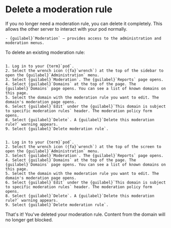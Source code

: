 # Delete a moderation rule

If you no longer need a moderation rule, you can delete it completely. This allows the other server to interact with your pod normally.

```{dropdown} Required permissions
- {guilabel}`Moderation` – provides access to the administration and moderation menus.
```

To delete an existing moderation rule:

```{tabbed} Desktop

1. Log in to your {term}`pod`.
2. Select the wrench icon ({fa}`wrench`) at the top of the sidebar to open the {guilabel}`Administration` menu.
3. Select {guilabel}`Moderation`. The {guilabel}`Reports` page opens.
4. Select {guilabel}`Domains` at the top of the page. The {guilabel}`Domains` page opens. You can see a list of known domains on this page.
5. Select the domain with the moderation rule you want to edit. The domain's moderation page opens.
6. Select {guilabel}`Edit` under the {guilabel}`This domain is subject to specific moderation rules` header. The moderation policy form opens.
8. Select {guilabel}`Delete`. A {guilabel}`Delete this moderation rule?` warning appears.
9. Select {guilabel}`Delete moderation rule`.

```

```{tabbed} Mobile

1. Log in to your {term}`pod`.
2. Select the wrench icon ({fa}`wrench`) at the top of the screen to open the {guilabel}`Administration` menu.
3. Select {guilabel}`Moderation`. The {guilabel}`Reports` page opens.
4. Select {guilabel}`Domains` at the top of the page. The {guilabel}`Domains` page opens. You can see a list of known domains on this page.
5. Select the domain with the moderation rule you want to edit. The domain's moderation page opens.
6. Select {guilabel}`Edit` under the {guilabel}`This domain is subject to specific moderation rules` header. The moderation policy form opens.
8. Select {guilabel}`Delete`. A {guilabel}`Delete this moderation rule?` warning appears.
9. Select {guilabel}`Delete moderation rule`.

```

That's it! You've deleted your moderation rule. Content from the domain will no longer get blocked.
